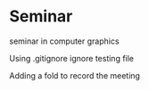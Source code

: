 # Seminar
seminar in computer graphics  
  
Using .gitignore ignore testing file  
  
Adding a fold to record the meeting